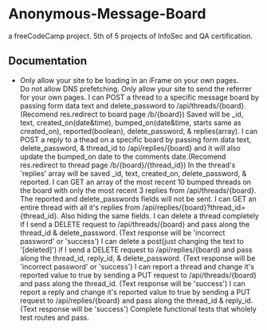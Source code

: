 # Anonymous-Message-Board
a freeCodeCamp project. 5th of 5 projects of InfoSec and QA certification.</br>

## Documentation
* Only allow your site to be loading in an iFrame on your own pages.</br>
Do not allow DNS prefetching.
Only allow your site to send the referrer for your own pages.
I can POST a thread to a specific message board by passing form data text and delete_password to /api/threads/{board}.(Recomend res.redirect to board page /b/{board}) Saved will be _id, text, created_on(date&time), bumped_on(date&time, starts same as created_on), reported(boolean), delete_password, & replies(array).
I can POST a reply to a thead on a specific board by passing form data text, delete_password, & thread_id to /api/replies/{board} and it will also update the bumped_on date to the comments date.(Recomend res.redirect to thread page /b/{board}/{thread_id}) In the thread's 'replies' array will be saved _id, text, created_on, delete_password, & reported.
I can GET an array of the most recent 10 bumped threads on the board with only the most recent 3 replies from /api/threads/{board}. The reported and delete_passwords fields will not be sent.
I can GET an entire thread with all it's replies from /api/replies/{board}?thread_id={thread_id}. Also hiding the same fields.
I can delete a thread completely if I send a DELETE request to /api/threads/{board} and pass along the thread_id & delete_password. (Text response will be 'incorrect password' or 'success')
I can delete a post(just changing the text to '[deleted]') if I send a DELETE request to /api/replies/{board} and pass along the thread_id, reply_id, & delete_password. (Text response will be 'incorrect password' or 'success')
I can report a thread and change it's reported value to true by sending a PUT request to /api/threads/{board} and pass along the thread_id. (Text response will be 'success')
I can report a reply and change it's reported value to true by sending a PUT request to /api/replies/{board} and pass along the thread_id & reply_id. (Text response will be 'success')
Complete functional tests that wholely test routes and pass.
